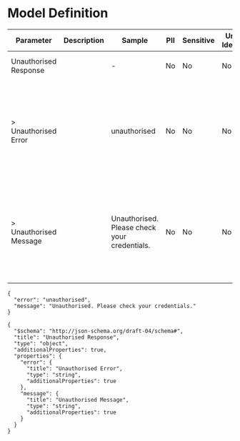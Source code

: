 # Model Definition
| Parameter | Description | Sample | PII | Sensitive | Unique Identifier | Mandatory | Default | Details |
| --- | --- | --- | --- | --- | --- | --- | --- | --- |
|  Unauthorised Response |  |  -  | No | No | No | No |  |Data Type : object<br>  |
| &gt; Unauthorised Error |  | unauthorised | No | No | No | No |  |Data Type : string<br> Min. length :  - <br> Max. length :  - <br> Regex :  - <br>  |
| &gt; Unauthorised Message |  | Unauthorised. Please check your credentials. | No | No | No | No |  |Data Type : string<br> Min. length :  - <br> Max. length :  - <br> Regex :  - <br>  |





```
{
  "error": "unauthorised",
  "message": "Unauthorised. Please check your credentials."
}
```




```
{
  "$schema": "http://json-schema.org/draft-04/schema#",
  "title": "Unauthorised Response",
  "type": "object",
  "additionalProperties": true,
  "properties": {
    "error": {
      "title": "Unauthorised Error",
      "type": "string",
      "additionalProperties": true
    },
    "message": {
      "title": "Unauthorised Message",
      "type": "string",
      "additionalProperties": true
    }
  }
}
```

